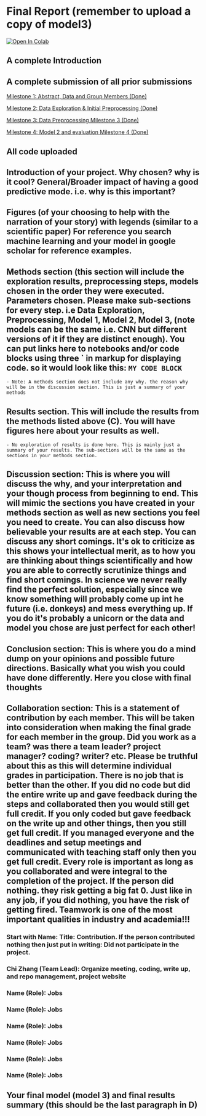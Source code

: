 # Final Report (remember to upload a copy of model3)

<a target="_blank" href="https://colab.research.google.com/drive/1OD1qrBjE4OYI9Ho7hAMK1EPTR6X4C9xb#scrollTo=WPVICMsurQnU">
  <img src="https://colab.research.google.com/assets/colab-badge.svg" alt="Open In Colab"/>
</a>

## A complete Introduction


## A complete submission of all prior submissions
[Milestone 1: Abstract, Data and Group Members (Done)](<../Milestone 1>)

[Milestone 2: Data Exploration & Initial Preprocessing (Done)](<../Milestone 2>)

[Milestone 3: Data Preprocessing Milestone 3 (Done)](<../Milestone 3>)

[Milestone 4: Model 2 and evaluation Milestone 4 (Done)](<../Milestone 4>)

## All code uploaded

## Introduction of your project. Why chosen? why is it cool? General/Broader impact of having a good predictive mode. i.e. why is this important?

## Figures (of your choosing to help with the narration of your story) with legends (similar to a scientific paper) For reference you search machine learning and your model in google scholar for reference examples.

## Methods section (this section will include the exploration results, preprocessing steps, models chosen in the order they were executed. Parameters chosen. Please make sub-sections for every step. i.e Data Exploration, Preprocessing, Model 1, Model 2, Model 3, (note models can be the same i.e. CNN but different versions of it if they are distinct enough). You can put links here to notebooks and/or code blocks using three ` in markup for displaying code. so it would look like this: ``` MY CODE BLOCK ```
    - Note: A methods section does not include any why. the reason why will be in the discussion section. This is just a summary of your methods

## Results section. This will include the results from the methods listed above (C). You will have figures here about your results as well.
    - No exploration of results is done here. This is mainly just a summary of your results. The sub-sections will be the same as the sections in your methods section.

## Discussion section: This is where you will discuss the why, and your interpretation and your though process from beginning to end. This will mimic the sections you have created in your methods section as well as new sections you feel you need to create. You can also discuss how believable your results are at each step. You can discuss any short comings. It's ok to criticize as this shows your intellectual merit, as to how you are thinking about things scientifically and how you are able to correctly scrutinize things and find short comings. In science we never really find the perfect solution, especially since we know something will probably come up int he future (i.e. donkeys) and mess everything up. If you do it's probably a unicorn or the data and model you chose are just perfect for each other!

## Conclusion section: This is where you do a mind dump on your opinions and possible future directions. Basically what you wish you could have done differently. Here you close with final thoughts

## Collaboration section: This is a statement of contribution by each member. This will be taken into consideration when making the final grade for each member in the group. Did you work as a team? was there a team leader? project manager? coding? writer? etc. Please be truthful about this as this will determine individual grades in participation. There is no job that is better than the other. If you did no code but did the entire write up and gave feedback during the steps and collaborated then you would still get full credit. If you only coded but gave feedback on the write up and other things, then you still get full credit. If you managed everyone and the deadlines and setup meetings and communicated with teaching staff only then you get full credit. Every role is important as long as you collaborated and were integral to the completion of the project. If the person did nothing. they risk getting a big fat 0. Just like in any job, if you did nothing, you have the risk of getting fired. Teamwork is one of the most important qualities in industry and academia!!!
### Start with Name: Title: Contribution. If the person contributed nothing then just put in writing: Did not participate in the project.

### Chi Zhang (Team Lead): Organize meeting, coding, write up, and repo management, project website
### Name (Role): Jobs
### Name (Role): Jobs
### Name (Role): Jobs
### Name (Role): Jobs
### Name (Role): Jobs
### Name (Role): Jobs



## Your final model (model 3) and final results summary (this should be the last paragraph in D)


